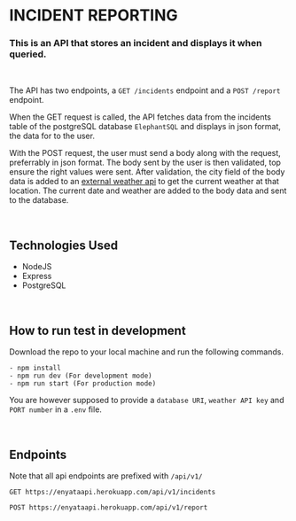 # INCIDENT REPORTING

### This is an API that stores an incident and displays it when queried.

<br />

The API has two endpoints, a `GET /incidents` endpoint and a `POST /report` endpoint.

When the GET request is called, the API fetches data from the incidents table of the postgreSQL database `ElephantSQL` and displays in json format, the data for to the user.

With the POST request, the user must send a body along with the request, preferrably in json format. The body sent by the user is then validated, top ensure the right values were sent. After validation, the city field of the body data is added to an [external weather api](https://openweathermap.org/current) to get the current weather at that location. The current date and weather are added to the body data and sent to the database.

<br />

## Technologies Used
-   NodeJS
-   Express
-   PostgreSQL

<br />

## How to run test in development
Download the repo to your local machine and run the following commands.

```
- npm install
- npm run dev (For development mode)
- npm run start (For production mode)
```

You are however supposed to provide a `database URI`, `weather API key` and `PORT number` in a `.env` file.

<br />

## Endpoints

Note that all api endpoints are prefixed with `/api/v1/`

```
GET https://enyataapi.herokuapp.com/api/v1/incidents

POST https://enyataapi.herokuapp.com/api/v1/report
```